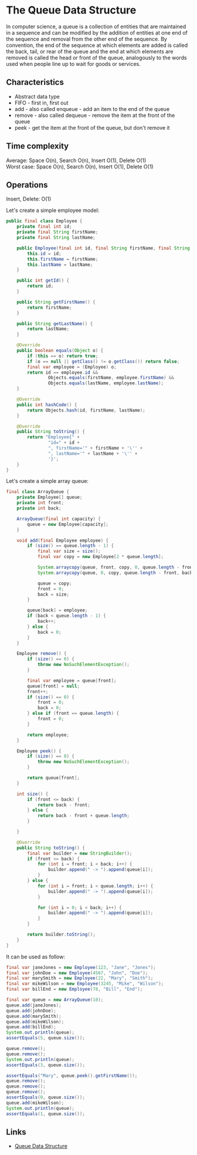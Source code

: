 # The Queue Data Structure

In computer science, a queue is a collection of entities that are maintained in a sequence and can be modified by 
the addition of entities at one end of the sequence and removal from the other end of the sequence. By convention, 
the end of the sequence at which elements are added is called the back, tail, or rear of the queue and the end at 
which elements are removed is called the head or front of the queue, analogously to the words used when people line up 
to wait for goods or services.

## Characteristics

- Abstract data type
- FIFO - first in, first out
- add - also called enqueue - add an item to the end of the queue
- remove - also called dequeue - remove the item at the front of the queue
- peek - get the item at the front of the queue, but don't remove it

## Time complexity

Average: Space O(n), Search O(n), Insert O(1), Delete O(1) <br>
Worst case: Space O(n), Search O(n), Insert O(1), Delete O(1)

## Operations

Insert, Delete: O(1)

Let's create a simple employee model:

```java
public final class Employee {
    private final int id;
    private final String firstName;
    private final String lastName;

    public Employee(final int id, final String firstName, final String lastName) {
        this.id = id;
        this.firstName = firstName;
        this.lastName = lastName;
    }

    public int getId() {
        return id;
    }

    public String getFirstName() {
        return firstName;
    }

    public String getLastName() {
        return lastName;
    }

    @Override
    public boolean equals(Object o) {
        if (this == o) return true;
        if (o == null || getClass() != o.getClass()) return false;
        final var employee = (Employee) o;
        return id == employee.id &&
                Objects.equals(firstName, employee.firstName) &&
                Objects.equals(lastName, employee.lastName);
    }

    @Override
    public int hashCode() {
        return Objects.hash(id, firstName, lastName);
    }

    @Override
    public String toString() {
        return "Employee{" +
                "id=" + id +
                ", firstName='" + firstName + '\'' +
                ", lastName='" + lastName + '\'' +
                '}';
    }
}
```

Let's create a simple array queue:

```java
final class ArrayQueue {
    private Employee[] queue;
    private int front;
    private int back;

    ArrayQueue(final int capacity) {
        queue = new Employee[capacity];
    }

    void add(final Employee employee) {
        if (size() == queue.length - 1) {
            final var size = size();
            final var copy = new Employee[2 * queue.length];

            System.arraycopy(queue, front, copy, 0, queue.length - front);
            System.arraycopy(queue, 0, copy, queue.length - front, back);

            queue = copy;
            front = 0;
            back = size;
        }

        queue[back] = employee;
        if (back < queue.length - 1) {
            back++;
        } else {
            back = 0;
        }
    }

    Employee remove() {
        if (size() == 0) {
            throw new NoSuchElementException();
        }

        final var employee = queue[front];
        queue[front] = null;
        front++;
        if (size() == 0) {
            front = 0;
            back = 0;
        } else if (front == queue.length) {
            front = 0;
        }

        return employee;
    }

    Employee peek() {
        if (size() == 0) {
            throw new NoSuchElementException();
        }

        return queue[front];
    }

    int size() {
        if (front <= back) {
            return back - front;
        } else {
            return back - front + queue.length;
        }

    }

    @Override
    public String toString() {
        final var builder = new StringBuilder();
        if (front <= back) {
            for (int i = front; i < back; i++) {
                builder.append(" -> ").append(queue[i]);
            }
        } else {
            for (int i = front; i < queue.length; i++) {
                builder.append(" -> ").append(queue[i]);
            }

            for (int i = 0; i < back; i++) {
                builder.append(" -> ").append(queue[i]);
            }
        }

        return builder.toString();
    }
}
```

It can be used as follow:

```java
final var janeJones = new Employee(123, "Jane", "Jones");
final var johnDoe = new Employee(4567, "John", "Doe");
final var marySmith = new Employee(22, "Mary", "Smith");
final var mikeWilson = new Employee(3245, "Mike", "Wilson");
final var billEnd = new Employee(78, "Bill", "End");

final var queue = new ArrayQueue(10);
queue.add(janeJones);
queue.add(johnDoe);
queue.add(marySmith);
queue.add(mikeWilson);
queue.add(billEnd);
System.out.println(queue);
assertEquals(5, queue.size());

queue.remove();
queue.remove();
System.out.println(queue);
assertEquals(3, queue.size());

assertEquals("Mary", queue.peek().getFirstName());
queue.remove();
queue.remove();
queue.remove();
assertEquals(0, queue.size());
queue.add(mikeWilson);
System.out.println(queue);
assertEquals(1, queue.size());
```

## Links

* [Queue Data Structure](https://en.wikipedia.org/wiki/Queue_(abstract_data_type))